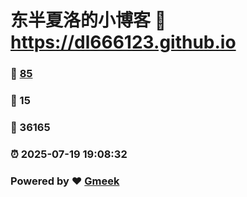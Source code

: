 # 东半夏洛的小博客 :link: https://dl666123.github.io 
### :page_facing_up: [85](https://dl666123.github.io/tag.html) 
### :speech_balloon: 15 
### :hibiscus: 36165 
### :alarm_clock: 2025-07-19 19:08:32 
### Powered by :heart: [Gmeek](https://github.com/Meekdai/Gmeek)
